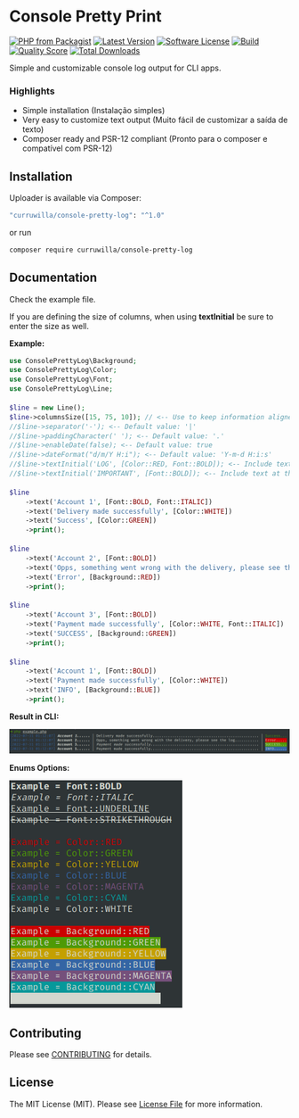 # Console Pretty Print

[![PHP from Packagist](https://img.shields.io/packagist/php-v/curruwilla/console-pretty-log.svg?style=flat-square)](https://packagist.org/packages/curruwilla/console-pretty-log)
[![Latest Version](https://img.shields.io/github/release/curruwilla/console-pretty-log.svg?style=flat-square)](https://github.com/curruwilla/console-pretty-log/releases)
[![Software License](https://img.shields.io/badge/license-MIT-brightgreen.svg?style=flat-square)](LICENSE)
[![Build](https://img.shields.io/scrutinizer/build/g/curruwilla/console-pretty-log.svg?style=flat-square)](https://scrutinizer-ci.com/g/curruwilla/console-pretty-log)
[![Quality Score](https://img.shields.io/scrutinizer/g/curruwilla/console-pretty-log.svg?style=flat-square)](https://scrutinizer-ci.com/g/curruwilla/console-pretty-log)
[![Total Downloads](https://img.shields.io/packagist/dt/curruwilla/console-pretty-log.svg?style=flat-square)](https://packagist.org/packages/curruwilla/console-pretty-log)

Simple and customizable console log output for CLI apps.

### Highlights

- Simple installation (Instalação simples)
- Very easy to customize text output (Muito fácil de customizar a saída de texto)
- Composer ready and PSR-12 compliant (Pronto para o composer e compatível com PSR-12)

## Installation

Uploader is available via Composer:

```bash
"curruwilla/console-pretty-log": "^1.0"
```

or run

```bash
composer require curruwilla/console-pretty-log
```

## Documentation

Check the example file.

If you are defining the size of columns, when using **textInitial** be sure to enter the size as well.

**Example:**
```php
use ConsolePrettyLog\Background;
use ConsolePrettyLog\Color;
use ConsolePrettyLog\Font;
use ConsolePrettyLog\Line;

$line = new Line();
$line->columnsSize([15, 75, 10]); // <-- Use to keep information aligned
//$line->separator('-'); <-- Default value: '|'
//$line->paddingCharacter(' '); <-- Default value: '.'
//$line->enableDate(false); <-- Default value: true
//$line->dateFormat("d/m/Y H:i"); <-- Default value: 'Y-m-d H:i:s'
//$line->textInitial('LOG', [Color::RED, Font::BOLD]); <-- Include text at the beginning of every line
//$line->textInitial('IMPORTANT', [Font::BOLD]); <-- Include text at the beginning of every line

$line
    ->text('Account 1', [Font::BOLD, Font::ITALIC])
    ->text('Delivery made successfully', [Color::WHITE])
    ->text('Success', [Color::GREEN])
    ->print();

$line
    ->text('Account 2', [Font::BOLD])
    ->text('Opps, something went wrong with the delivery, please see the log', [Color::WHITE])
    ->text('Error', [Background::RED])
    ->print();

$line
    ->text('Account 3', [Font::BOLD])
    ->text('Payment made successfully', [Color::WHITE, Font::ITALIC])
    ->text('SUCCESS', [Background::GREEN])
    ->print();

$line
    ->text('Account 1', [Font::BOLD])
    ->text('Payment made successfully', [Color::WHITE])
    ->text('INFO', [Background::BLUE])
    ->print();
```

**Result in CLI:**

![example.png](example.png)

**Enums Options:**

![options_enums.png](options_enums.png)

## Contributing

Please see [CONTRIBUTING](https://github.com/curruwilla/console-pretty-log/blob/master/CONTRIBUTING.md) for details.

## License

The MIT License (MIT). Please see [License File](https://github.com/curruwilla/console-pretty-log/blob/master/LICENSE) for more information.